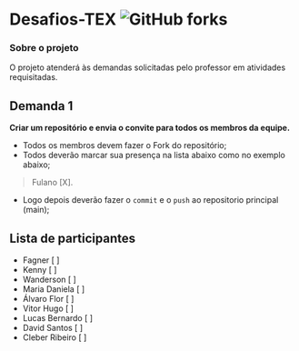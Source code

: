 # Desafios-TEX ![GitHub forks](https://img.shields.io/github/forks/ffagner/Desafios-TEX?style=social)

### Sobre o projeto
O projeto atenderá às demandas solicitadas pelo professor em atividades requisitadas.

## Demanda 1
**Criar um repositório e envia o convite para todos os membros da equipe.**
- Todos os membros devem fazer o Fork do repositório;
- Todos deverão marcar sua presença na lista abaixo como no exemplo abaixo;
>Fulano [X].
- Logo depois deverão fazer o `commit` e o `push` ao repositorio principal (main);

## Lista de participantes
- Fagner                  [ ]
- Kenny                   [ ]
- Wanderson               [ ]
- Maria Daniela           [ ]
- Álvaro Flor             [ ]
- Vitor Hugo              [ ]
- Lucas Bernardo          [ ]
- David Santos            [ ]
- Cleber Ribeiro          [ ]
